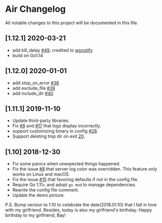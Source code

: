 # Air Changelog

All notable changes to this project will be documented in this file. 

## [1.12.1] 2020-03-21

* add kill_delay [#49](https://github.com/walexblom/air/issues/29), credited to [wsnotify](https://github.com/wsnotify)
* build on Go1.14

## [1.12.0] 2020-01-01

* add stop_on_error [#38](https://github.com/walexblom/air/issues/38)
* add exclude_file [#39](https://github.com/walexblom/air/issues/39)
* add include_dir [#40](https://github.com/walexblom/air/issues/40)

## [1.11.1] 2019-11-10

* Update third-party libraries.
* Fix [#8](https://github.com/walexblom/air/issues/8) and [#17](https://github.com/walexblom/air/issues/17) that logs display incorrectly.
* support customizing binary in config [#28](https://github.com/walexblom/air/issues/28).
* Support deleting tmp dir on exit [20](https://github.com/walexblom/air/issues/20).

## [1.10] 2018-12-30

* Fix some panics when unexpected things happened.
* Fix the issue [#8](https://github.com/walexblom/air/issues/8) that server log color was overridden. This feature only works on Linux and macOS.
* Fix the issue [#15](https://github.com/walexblom/air/issues/15) that favoring defaults if not in the config file.
* Require Go 1.11+ and adopt `go mod` to manage dependencies.
* Rewrite the config file comment.
* Update the demo picture.

P.S. 
Bump version to 1.10 to celebrate the date(2018.01.10) that I fall in love with my girlfriend. Besides, today is also my girlfriend's birthday. Happy birthday to my girlfriend, Bay! 
